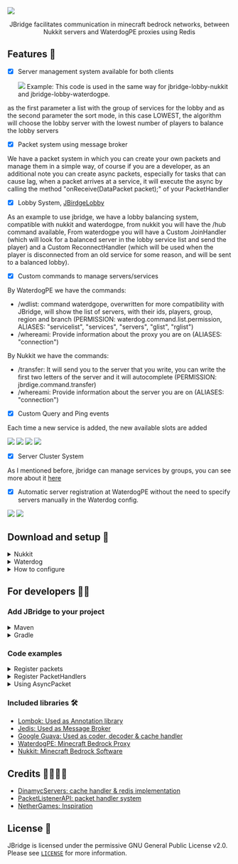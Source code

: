 ![](https://i.imgur.com/SJJEDF4.png)

<p align="center">
JBridge facilitates communication in minecraft bedrock networks, between Nukkit servers and WaterdogPE proxies using Redis

## Features 📃

- [x] Server management system available for both clients


  ![](https://i.imgur.com/3BmcS9L.png)
  Example: This code is used in the same way for jbridge-lobby-nukkit and jbridge-lobby-waterdogpe.

as the first parameter a list with the group of services for the lobby and as the second parameter the sort mode, in this case LOWEST, the algorithm will choose the lobby server with the lowest number of players to balance the lobby servers


- [x] Packet system using message broker

We have a packet system in which you can create your own packets and manage them in a simple way, of course if you are a developer, as an additional note you can create async packets, especially for tasks that can cause lag,
when a packet arrives at a service, it will execute the async by calling the method "onReceive(DataPacket packet);" of your PacketHandler

- [x] Lobby System, [JBirdgeLobby](https://github.com/Josscoder/JBridge/tree/release/jbridge-lobby)

As an example to use jbridge, we have a lobby balancing system, compatible with nukkit and waterdogpe, from nukkit you will have the /hub command available,
From waterdogpe you will have a Custom JoinHandler (which will look for a balanced server in the lobby service list and send the player) and a Custom ReconnectHandler (which will be used when the player is disconnected from an old service for some reason, and will be sent to a balanced lobby).

- [x] Custom commands to manage servers/services

By WaterdogPE we have the commands:

- /wdlist: command waterdgope, overwritten for more compatibility with JBridge, will show the list of servers, with their ids, players, group, region and branch (PERMISSION: waterdog.command.list.permission, ALIASES: "servicelist", "services", "servers", "glist", "rglist")
- /whereami: Provide information about the proxy you are on (ALIASES: "connection")

By Nukkit we have the commands:

- /transfer: It will send you to the server that you write, you can write the first two letters of the server and it will autocomplete (PERMISSION: jbrdige.command.transfer)
- /whereami: Provide information about the server you are on (ALIASES: "connection")


- [x] Custom Query and Ping events

Each time a new service is added, the new available slots are added

![](https://i.imgur.com/G2e9aKF.png)
![](https://i.imgur.com/YQJrVsA.png)
![](https://i.imgur.com/qBUSlX8.png)
![](https://i.imgur.com/EzED4Oi.png)

- [x] Server Cluster System

As I mentioned before, jbridge can manage services by groups, you can see more about it [here](https://github.com/Josscoder/JBridge/blob/release/jbridge-common/src/main/java/me/josscoder/jbridge/service/ServiceHandler.java)

- [x] Automatic server registration at WaterdogPE without the need to specify servers manually in the Waterdog config.

![](https://i.imgur.com/rAxqlCw.png)
![](https://i.imgur.com/Wy5ouEa.png)

## Download and setup 🛒

<details>
    <summary>Nukkit</summary>

1) Download the latest jbridge-nukkit.jar [here](https://github.com/Josscoder/JBridge/releases/latest)
2) Place the .jar in the plugins/ folder of your server
3) Start your server
4) Configure the service and your redis client in plugins/JBridge/config.yml
</details>

<details>
    <summary>Waterdog</summary>

1) Download the latest jbridge-waterdogpe.jar [here](https://github.com/Josscoder/JBridge/releases/latest)
2) Place the .jar in the plugins/ folder of your server
3) Start your server
4) Configure the service and your redis client in plugins/JBridge/config.yml
</details>

<details>
    <summary>How to configure</summary>

```yml
debug: true #Just for development, to show the internal process of JBridge commons
#recommendation to set this to false to avoid saturating the console with logs

redis: #the configuration of your redis
  hostname: "localhost"
  port: 6379
  password: "yourpasswordhere"

service: #configuration of your service
  id: "hub-1" #the id of your service, if you remove this section, the system will generate a custom id each time the plugin is enabled
  group: "hub" #the group your service belongs to
  region: "us" #the region to which your service belongs
  branch: "dev" #the branch of your service, if it is "dev" the address will automatically change to "127.0.0.1"
  address: "0.0.0.0" #the address of your service, if you remove this section you will get the address that is in server.propierties
```
</details>

## For developers 🧑‍💻
### Add JBridge to your project

<details>
    <summary>Maven</summary>

```xml
```
</details>

<details>
    <summary>Gradle</summary>

```gradle
```
</details>

### Code examples

<details>
    <summary>Register packets</summary>

```java
import com.google.common.io.ByteArrayDataInput;
import com.google.common.io.ByteArrayDataOutput;
import me.josscoder.jbridge.JBridgeCore;
import me.josscoder.jbridge.packet.DataPacket;
import me.josscoder.jbridge.packet.PacketManager;

public class Test {
    
    static class HelloWorldPacket extends DataPacket {
        
        public String message;

        public HelloWorldPacket() {
            super((byte) 0x53);
        }

        @Override
        public void encode(ByteArrayDataOutput output) {
            output.writeUTF(message);
        }

        @Override
        public void decode(ByteArrayDataInput input) {
            message = input.readUTF();
        }
    }

    public static void main(String[] args) {
        PacketManager packetManager = JBridgeCore.getInstance().getPacketManager();
        
        packetManager.subscribePacket(new HelloWorldPacket());
    }
}
```
</details>
<details>
    <summary>Register PacketHandlers</summary>

```java
import com.google.common.io.ByteArrayDataInput;
import com.google.common.io.ByteArrayDataOutput;
import me.josscoder.jbridge.JBridgeCore;
import me.josscoder.jbridge.packet.DataPacket;
import me.josscoder.jbridge.packet.PacketHandler;
import me.josscoder.jbridge.packet.PacketManager;

public class Test {

  static class HelloWorldPacket extends DataPacket {

    public String message;

    public HelloWorldPacket() {
      super((byte) 0x53);
    }

    @Override
    public void encode(ByteArrayDataOutput output) {
      output.writeUTF(message);
    }

    @Override
    public void decode(ByteArrayDataInput input) {
      message = input.readUTF();
    }
  }

  public static void main(String[] args) {
    PacketManager packetManager = JBridgeCore.getInstance().getPacketManager();

    packetManager.subscribePacket(new HelloWorldPacket());

    packetManager.addPacketHandler(new PacketHandler() {
      @Override
      public void onSend(DataPacket packet) {
        if (packet instanceof HelloWorldPacket) {
          System.out.println("Sending hello world message!!");
        }
      }

      @Override
      public void onReceive(DataPacket packet) {
        if (packet instanceof HelloWorldPacket) {
          System.out.println(((HelloWorldPacket) packet).message);
        }
      }
    });
  }
}
```
</details>
<details>
    <summary>Using AsyncPacket</summary>

```java
import com.google.common.io.ByteArrayDataInput;
import com.google.common.io.ByteArrayDataOutput;
import me.josscoder.jbridge.JBridgeCore;
import me.josscoder.jbridge.packet.AsyncPacket;
import me.josscoder.jbridge.packet.DataPacket;
import me.josscoder.jbridge.packet.PacketHandler;
import me.josscoder.jbridge.packet.PacketManager;

public class Test {
    
    static class HelloWorldPacket extends DataPacket implements AsyncPacket {
        
        public String message;

        public HelloWorldPacket() {
            super((byte) 0x53);
        }

        @Override
        public void encode(ByteArrayDataOutput output) {
            output.writeUTF(message);
        }

        @Override
        public void decode(ByteArrayDataInput input) {
            message = input.readUTF();
        }
    }

    public static void main(String[] args) {
        PacketManager packetManager = JBridgeCore.getInstance().getPacketManager();
        
        packetManager.subscribePacket(new HelloWorldPacket());
        
        packetManager.addPacketHandler(new PacketHandler() {
            @Override
            public void onSend(DataPacket packet) {
                if (packet instanceof HelloWorldPacket) {
                    System.out.println("Sending hello world message!!");
                }
            }

            @Override
            public void onReceive(DataPacket packet) {
                if (packet instanceof HelloWorldPacket) {
                    System.out.println("HI!! receiving async packet " + ((HelloWorldPacket) packet).message);
                }
            }
        });
    }
}
```
</details>

### Included libraries 🛠️

- [Lombok: Used as Annotation library](https://projectlombok.org/)
- [Jedis: Used as Message Broker](https://github.com/redis/jedis)
- [Google Guava: Used as coder, decoder & cache handler](https://github.com/google/guava)
- [WaterdogPE: Minecraft Bedrock Proxy](https://github.com/WaterdogPE/WaterdogPE)
- [Nukkit: Minecraft Bedrock Software](https://github.com/CloudburstMC/Nukkit)

## Credits 🙋‍♂️🙋‍♀️

- [DinamycServers: cache handler & redis implementation](https://github.com/theminecoder/DynamicServers)
- [PacketListenerAPI: packet handler system](https://www.spigotmc.org/resources/api-packetlistenerapi.2930/)
- [NetherGames: Inspiration](https://forums.nethergames.org/threads/netsys-network-communication-system.10514/)

## License 🚩
JBridge is licensed under the permissive GNU General Public License v2.0. Please see [`LICENSE`](https://github.com/Josscoder/JBridge/blob/release/LICENSE) for more information.